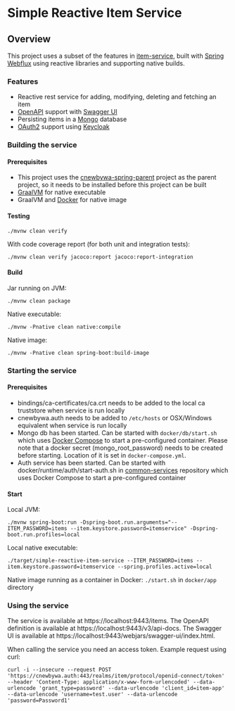 # Simple Reactive Item Service

## Overview
This project uses a subset of the features in [item-service](https://github.com/cnewbywa/item-service), built with [Spring Webflux](https://docs.spring.io/spring-framework/reference/web/webflux.html) using reactive libraries and supporting native builds.

### Features
* Reactive rest service for adding, modifying, deleting and fetching an item
* [OpenAPI](https://www.openapis.org/) support with [Swagger UI](https://swagger.io/tools/swagger-ui/)
* Persisting items in a [Mongo](https://www.mongodb.com/) database
* [OAuth2](https://oauth.net/2/) support using [Keycloak](https://www.keycloak.org/)

### Building the service

#### Prerequisites
* This project uses the [cnewbywa-spring-parent](https://github.com/cnewbywa/cnewbywa-spring-parent) project as the parent project, so it needs to be installed before this project can be built
* [GraalVM](https://www.graalvm.org/) for native executable
* GraalVM and [Docker](https://www.docker.com/) for native image

#### Testing
```
./mvnw clean verify
```

With code coverage report (for both unit and integration tests):

```
./mvnw clean verify jacoco:report jacoco:report-integration
```
#### Build
Jar running on JVM: 

```
./mvnw clean package
```

Native executable: 

```
./mvnw -Pnative clean native:compile
```

Native image: 

```
./mvnw -Pnative clean spring-boot:build-image
```

### Starting the service

#### Prerequisites
* bindings/ca-certificates/ca.crt needs to be added to the local ca truststore when service is run locally
* cnewbywa.auth needs to be added to `/etc/hosts` or OSX/Windows equivalent when service is run locally
* Mongo db has been started. Can be started with `docker/db/start.sh` which uses [Docker Compose](https://docs.docker.com/compose/) to start a pre-configured container. Please note that a docker secret (mongo_root_password) needs to be created before starting. Location of it is set in `docker-compose.yml`.
* Auth service has been started. Can be started with docker/runtime/auth/start-auth.sh in [common-services](https://github.com/cnewbywa/common-services) repository which uses Docker Compose to start a pre-configured container

#### Start
Local JVM: 

```
./mvnw spring-boot:run -Dspring-boot.run.arguments="--ITEM_PASSWORD=items --item.keystore.password=itemservice" -Dspring-boot.run.profiles=local
```

Local native executable: 

```
./target/simple-reactive-item-service --ITEM_PASSWORD=items --item.keystore.password=itemservice --spring.profiles.active=local
```

Native image running as a container in Docker: `./start.sh` in `docker/app` directory

### Using the service
The service is available at https://localhost:9443/items.
The OpenAPI definition is available at https://localhost:9443/v3/api-docs.
The Swagger UI is available at https://localhost:9443/webjars/swagger-ui/index.html.

When calling the service you need an access token. Example request using curl:

```
curl -i --insecure --request POST 'https://cnewbywa.auth:443/realms/item/protocol/openid-connect/token' --header 'Content-Type: application/x-www-form-urlencoded' --data-urlencode 'grant_type=password' --data-urlencode 'client_id=item-app' --data-urlencode 'username=test.user' --data-urlencode 'password=Password1'
```